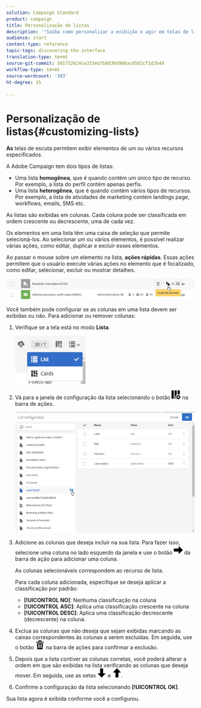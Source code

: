 ```yaml
---
solution: Campaign Standard
product: campaign
title: Personalização de listas
description: '"Saiba como personalizar a exibição e agir em telas de lista no Adobe Campaign Standard:classificar, filtrar, excluir ou duplicar elementos. As telas do Lista exibem elementos de um ou vários recursos especificados."'
audience: start
content-type: reference
topic-tags: discovering-the-interface
translation-type: tm+mt
source-git-commit: 501f52624ce253eb7b0d36d908ac8502cf1d3b48
workflow-type: tm+mt
source-wordcount: '393'
ht-degree: 1%

---
```



# Personalização de listas{#customizing-lists}

**As** telas de escuta permitem exibir elementos de um ou vários recursos especificados.

A Adobe Campaign tem dois tipos de listas:

* Uma lista **homogênea**, que é quando contém um único tipo de recurso. Por exemplo, a lista do perfil contém apenas perfis.
* Uma lista **heterogênea**, que é quando contém vários tipos de recursos. Por exemplo, a lista de atividades de marketing contém landings page, workflows, emails, SMS etc.

As listas são exibidas em colunas. Cada coluna pode ser classificada em ordem crescente ou decrescente, uma de cada vez.

Os elementos em uma lista têm uma caixa de seleção que permite selecioná-los. Ao selecionar um ou vários elementos, é possível realizar várias ações, como editar, duplicar e excluir esses elementos.

Ao passar o mouse sobre um elemento na lista, **ações rápidas**. Essas ações permitem que o usuário execute várias ações no elemento que é focalizado, como editar, selecionar, excluir ou mostrar detalhes.

![](assets/overview_list_quickactions.png)

Você também pode configurar se as colunas em uma lista devem ser exibidas ou não. Para adicionar ou remover colunas:

1. Verifique se a tela está no modo **Lista**.

   ![](assets/export_list_mode_switch.png)

1. Vá para a janela de configuração da lista selecionando o botão ![](assets/columnsettings.png) na barra de ações.

   ![](assets/list_configuration1.png)

1. Adicione as colunas que deseja incluir na sua lista. Para fazer isso, selecione uma coluna no lado esquerdo da janela e use o botão ![](assets/arrowright.png) da barra de ação para adicionar uma coluna.

   As colunas selecionáveis correspondem ao recurso de lista.

   Para cada coluna adicionada, especifique se deseja aplicar a classificação por padrão:

   * **[!UICONTROL NO]**: Nenhuma classificação na coluna
   * **[!UICONTROL ASC]**: Aplica uma classificação crescente na coluna
   * **[!UICONTROL DESC]**: Aplica uma classificação decrescente (decrescente) na coluna.

1. Exclua as colunas que não deseja que sejam exibidas marcando as caixas correspondentes às colunas a serem excluídas. Em seguida, use o botão ![](assets/delete.png) na barra de ações para confirmar a exclusão.
1. Depois que a lista contiver as colunas corretas, você poderá alterar a ordem em que são exibidas na lista verificando as colunas que deseja mover. Em seguida, use as setas ![](assets/arrowdown.png) e ![](assets/arrowup.png).
1. Confirme a configuração da lista selecionando **[!UICONTROL OK]**.

Sua lista agora é exibida conforme você a configurou.
